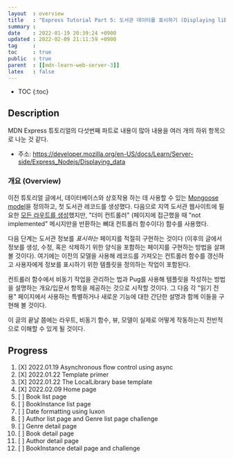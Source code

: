 ```yaml
---
layout  : overview
title   : "Express Tutorial Part 5: 도서관 데이터를 표시하기 (Displaying library data)"
summary : 
date    : 2022-01-19 20:39:24 +0900
updated : 2022-02-09 21:11:59 +0900
tag     : 
toc     : true
public  : true
parent  : [[mdn-learn-web-server-3]]
latex   : false
---
```

* TOC
{:toc}

## Description

MDN Express 튜토리얼의 다섯번째 파트로 내용이 많아 내용을 여러 개의 하위 항목으로 나눈 것 같다.

* 주소: https://developer.mozilla.org/en-US/docs/Learn/Server-side/Express_Nodejs/Displaying_data

### 개요 (Overview)

이전 튜토리얼 글에서, 데이터베이스와 상호작용 하는 데 사용할 수 있는 [Mongoose model](https://developer.mozilla.org/en-US/docs/Learn/Server-side/Express_Nodejs/mongoose)을 정의하고, 첫 도서관 레코드를 생성했다. 다음으로 지역 도서관 웹사이트에 필요한 [모든 라우트를 생성](https://developer.mozilla.org/en-US/docs/Learn/Server-side/Express_Nodejs/routes)했지만, "더미 컨트롤러" (페이지에 접근했을 때 "not implemented" 메시지만을 반환하는 뼈대 컨트롤러 함수이다) 함수를 사용했다.

다음 단계는 도서관 정보를 *표시하는* 페이지를 적절히 구현하는 것이다 (이후의 글에서 정보를 생성, 수정, 혹은 삭제하기 위한 양식을 포함하는 페이지를 구현하는 방법을 살펴 볼 것이다). 여기에는 이전의 모델을 사용해 레코드를 가져오는 컨트롤러 함수를 갱신하고 사용자에게 정보를 표시하기 위한 템플릿을 정의하는 작업이 포함된다.

컨트롤러 함수에서 비동기 작업을 관리하는 법과 Pug를 사용해 템플릿을 작성하는 방법을 설명하는 개요/입문서 항목을 제공하는 것으로 시작할 것이다. 그 다음 각 "읽기 전용" 페이지에서 사용하는 특별하거나 새로운 기능에 대한 간단한 설명과 함께 이들을 구현해 볼 것이다.

이 글의 끝날 쯤에는 라우트, 비동기 함수, 뷰, 모델이 실제로 어떻게 작동하는지 전반적으로 이해할 수 있게 될 것이다.

## Progress

1. [X] 2022.01.19 Asynchronous flow control using async
1. [X] 2022.01.22 Template primer
1. [X] 2022.01.22 The LocalLibrary base template
1. [X] 2022.02.09 Home page
1. [ ] Book list page
1. [ ] BookInstance list page
1. [ ] Date formatting using luxon
1. [ ] Author list page and Genre list page challenge
1. [ ] Genre detail page
1. [ ] Book detail page
1. [ ] Author detail page
1. [ ] BookInstance detail page and challenge
